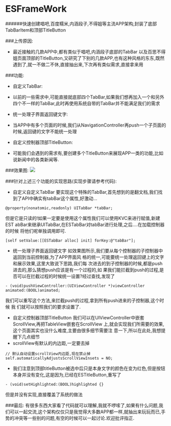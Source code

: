 # ESFrameWork
######快速创建唱吧,百度糯米,内涵段子,不得姐等主流APP架构,封装了底部TabBarItem和顶部TitleButton

###上传原因:
+ 最近接触的几款APP中,都有类似于唱吧,内涵段子底部的TabBar
以及百思不得姐页面顶部的TitleButton,又研究了下别的几款APP,也有这种风格的东东,既然遇到了,就一不做二不休,直接抽出来,下次再有类似需求,直接拿来用

###功能:
+ 自定义TabBar:
+ 以前的一些需求中,可能直接就底部四个TabBar,如果我们想再加入一个和另外四个不一样的TabBar,此时再使用系统自带的TabBar并不能满足我们的需求

+ 统一处理子界面返回键文字:
+ 当APP中有多个页面的时候,我们从NavigationController再push一个子页面的时候,返回键的文字不能统一处理


+ 自定义控制器顶部TitleButton:
+ 可能我们会遇到的需求有,要创建多个TitleButton来展现APP一类的功能,比如说新闻中的各类新闻等.

###效果图:
![](http://i11.tietuku.com/9cc647610d5d60f2.gif)

###针对上述三个功能的实现思路(实现步骤请参考代码):

+ 自定义自定义TabBar
要实现这个特殊的TabBar,首先想到的是翻文档,我们找到了API中确实有tabBar这个属性,好激动...
```
@property(nonatomic,readonly) UITabBar *tabBar;
```
但是它是只读的!如果一定要是使用这个属性我们可以使用KVC来进行赋值,新建EST     abBar来继承UITabBar,在ESTabBar对tabBar进行处理,之后....在加载控制器的时候    将他们呢单独调用即可.
```
[self setValue:[[ESTabBar alloc] init] forKey:@"tabBar"];
```
+ 统一处理子界面返回键文字
如效果图所示,我们要从每个控制器的子控制器中返回到当前控制器,为了APP界面风    格的统一,可能要统一处理返回键上的文字和展示效果,这里大致说下思路,我们每    次进去的到子控制器的时候,都是push进去的,那么猜想push应该是有一个过程的,如    果我们能拦截到push的过程,是否可以在拦截过程的时候统一设置?经过查找,发现了

```
- (void)pushViewController:(UIViewController *)viewController               animated:(BOOL)animated;
```
我们可以重写这个方法,来拦截push的过程,拿到所有push进来的子控制器,这个时候    我  们就可以按照我们的要求设置了.
+ 自定义控制器顶部TitleButton
我们可以在UIViewController中嵌套ScrollView,再把TableView嵌套在ScrollView     上,就会实现我们所需要的效果,这个页面其实也没什么难度,主要由很多细节需要注     意一下,所以在此处,我想提醒下几点细节
+ scrollView有默认的内边距,一定要去掉

```
// 默认自动设置scrollView内边距,现在禁止掉
self.automaticallyAdjustsScrollViewInsets = NO;
```
+ 我们注意到顶部titleButton被选中后只是本身文字的颜色在变为红色,但是按钮本身并没有变化,这是因为,已经在ESTitleButton,重写了
```
- (void)setHighlighted:(BOOL)highlighted {}
```
但是并没有实现,直接覆盖了系统的做法


###最后:
有很多东西大家看了代码就可以理解,我就不啰嗦了,如果有什么问题,我们可以一起交流,这个架构仅仅只是我觉得大多数APP都一样,就抽出来玩玩而已,手势的冲突等一些别的问题,有空的时候可以一起讨论.欢迎批评指正.
